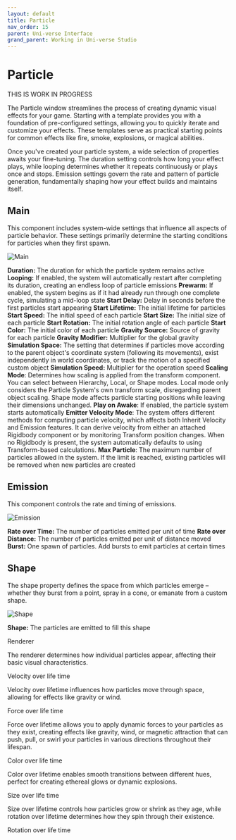 ```yaml
---
layout: default
title: Particle
nav_order: 15
parent: Uni-verse Interface
grand_parent: Working in Uni-verse Studio
---
```

# Particle

THIS IS WORK IN PROGRESS

The Particle window streamlines the process of creating dynamic visual effects for your game. Starting with a template provides you with a foundation of pre-configured settings, allowing you to quickly iterate and customize your effects. These templates serve as practical starting points for common effects like fire, smoke, explosions, or magical abilities.

Once you've created your particle system, a wide selection of properties awaits your fine-tuning. The duration setting controls how long your effect plays, while looping determines whether it repeats continuously or plays once and stops. Emission settings govern the rate and pattern of particle generation, fundamentally shaping how your effect builds and maintains itself.

## Main

This component includes system-wide settings that influence all aspects of particle behavior. These settings primarily determine the starting conditions for particles when they first spawn.

![Main]({{site.url}}{{site.baseurl}}/content/images/particle-1-main.png)

**Duration:** The duration for which the particle system remains active
**Looping:** If enabled, the system will automatically restart after completing its duration, creating an endless loop of particle emissions
**Prewarm:** If enabled, the system begins as if it had already run through one complete cycle, simulating a mid-loop state
**Start Delay:** Delay in seconds before the first particles start appearing
**Start Lifetime:** The initial lifetime for particles
**Start Speed:** The initial speed of each particle
**Start Size:** The initial size of each particle
**Start Rotation:** The initial rotation angle of each particle
**Start Color:** The initial color of each particle
**Gravity Source:** Source of gravity for each particle
**Gravity Modifier:** Multiplier for the global gravity
**Simulation Space:** The setting that determines if particles move according to the parent object's coordinate system (following its movements), exist independently in world coordinates, or track the motion of a specified custom object
**Simulation Speed:** Multiplier for the operation speed
**Scaling Mode**: Determines how scaling is applied from the transform component. You can select between Hierarchy, Local, or Shape modes. Local mode only considers the Particle System's own transform scale, disregarding parent object scaling. Shape mode affects particle starting positions while leaving their dimensions unchanged.
**Play on Awake**: If enabled, the particle system starts automatically
**Emitter Velocity Mode**: The system offers different methods for computing particle velocity, which affects both Inherit Velocity and Emission features. It can derive velocity from either an attached Rigidbody component or by monitoring Transform position changes. When no Rigidbody is present, the system automatically defaults to using Transform-based calculations.
**Max Particle**: The maximum number of particles allowed in the system. If the limit is reached, existing particles will be removed when new particles are created

## Emission

This component controls the rate and timing of emissions.

![Emission]({{site.url}}{{site.baseurl}}/content/images/particle-2-emission.png)

**Rate over Time:** The number of particles emitted per unit of time
**Rate over Distance:** The number of particles emitted per unit of distance moved
**Burst:** One spawn of particles. Add bursts to emit particles at certain times

## Shape

The shape property defines the space from which particles emerge – whether they burst from a point, spray in a cone, or emanate from a custom shape. 

![Shape]({{site.url}}{{site.baseurl}}/content/images/particle-3-shape.png)

**Shape:** The particles are emitted to fill this shape





Renderer

The renderer determines how individual particles appear, affecting their basic visual characteristics.

Velocity over life time

Velocity over lifetime influences how particles move through space, allowing for effects like gravity or wind.

Force over life time

Force over lifetime allows you to apply dynamic forces to your particles as they exist, creating effects like gravity, wind, or magnetic attraction that can push, pull, or swirl your particles in various directions throughout their lifespan.

Color over life time

Color over lifetime enables smooth transitions between different hues, perfect for creating ethereal glows or dynamic explosions. 

Size over life time

Size over lifetime controls how particles grow or shrink as they age, while rotation over lifetime determines how they spin through their existence.

Rotation over life time
